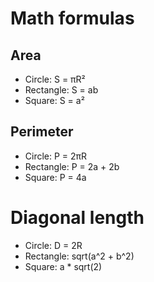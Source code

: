 # Math formulas
## Area
- Circle: S = πR²
- Rectangle: S = ab
- Square: S = a²

## Perimeter
- Circle: P = 2πR
- Rectangle: P = 2a + 2b
- Square: P = 4a

# Diagonal length
- Circle: D = 2R
- Rectangle: sqrt(a^2 + b^2)
- Square: a * sqrt(2)